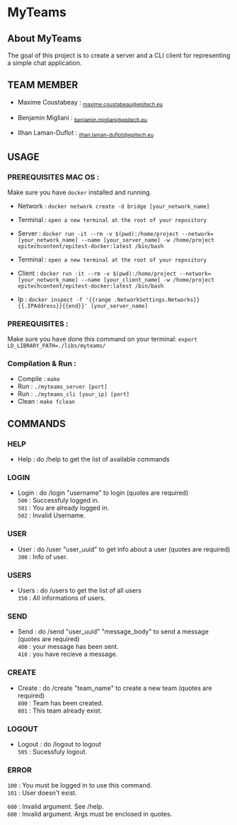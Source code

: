 # MyTeams

## About MyTeams

The goal of this project is to create a server and a CLI client for representing a simple chat application.

## TEAM MEMBER

- Maxime Coustabeay : <sub> maxime.coustabeau@epitech.eu </sub>
* Benjamin Migliani : <sub> benjamin.migliani@epitech.eu </sub>
+ Ilhan Laman-Duflot : <sub> ilhan.laman-duflot@epitech.eu </sub>


## USAGE

### PREREQUISITES MAC OS :

Make sure you have `docker` installed and running.

- Network : `docker network create -d bridge [your_network_name]`

- Terminal : `open a new terminal at the root of your repository`

- Server : `docker run -it --rm -v $(pwd):/home/project --network=[your_network_name] --name [your_server_name] -w /home/project epitechcontent/epitest-docker:latest /bin/bash`

- Terminal : `open a new terminal at the root of your repository`

- Client : `docker run -it --rm -v $(pwd):/home/project --network=[your_network_name] --name [your_client_name] -w /home/project epitechcontent/epitest-docker:latest /bin/bash`

- Ip : `docker inspect -f '{{range .NetworkSettings.Networks}}{{.IPAddress}}{{end}}' [your_server_name]`

### PREREQUISITES :

 Make sure you have done this command on your terminal:
   `export LD_LIBRARY_PATH=./libs/myteams/`

### Compilation & Run :

- Compile : `make`
- Run : `./myteams_server [port]`
- Run : `./myteams_cli [your_ip] [port]`
- Clean : `make fclean`

## COMMANDS

### HELP

- Help : do /help to get the list of available commands

### LOGIN

- Login : do /login "username" to login (quotes are required)\
`500` : Successfuly logged in.\
`501` : You are already logged in.\
`502` : Invalid Username.

### USER

- User : do /user "user_uuid" to get info about a user (quotes are required)\
`300` : Info of user.

### USERS

- Users : do /users to get the list of all users\
`350` : All informations of users.

### SEND

- Send : do /send "user_uuid" "message_body" to send a message (quotes are required)\
`400` : your message has been sent.\
`410` : you have recieve a message.

### CREATE

- Create : do /create "team_name" to create a new team (quotes are required)\
`800` : Team has been created.\
`801` : This team already exist.

### LOGOUT

- Logout : do /logout to logout\
`505` : Sucessfuly logout.

### ERROR

`100` : You must be logged in to use this command.\
`101` : User doesn't exist.

`600` : Invalid argument. See /help.\
`600` : Invalid argument. Args must be enclosed in quotes.

